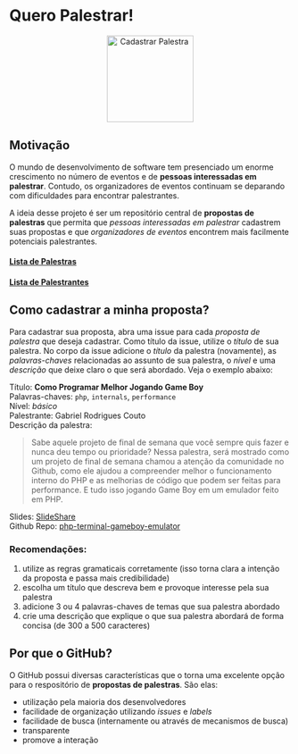 # Quero Palestrar!

<p align="center">
  <a href="https://github.com/PHPSP/quero-palestrar/issues?q=is%3Aopen+is%3Aissue+sort%3Aupdated-desc"><img src="https://user-images.githubusercontent.com/753958/30899543-a66b849c-a336-11e7-9d78-c46852086841.png" alt="Cadastrar Palestra" width="155" /></a>
</p>

<p>

</p>




## Motivação

O mundo de desenvolvimento de software tem presenciado um enorme crescimento no número de eventos e de **pessoas interessadas em palestrar**. Contudo, os organizadores de eventos continuam se deparando com dificuldades para encontrar palestrantes.

A ideia desse projeto é ser um repositório central de **propostas de palestras** que permita que *pessoas interessadas em palestrar* cadastrem suas propostas e que *organizadores de eventos* encontrem mais facilmente potenciais palestrantes.

#### [Lista de Palestras](https://github.com/PHPSP/quero-palestrar/issues?q=is%3Aissue+is%3Aopen+label%3APalestra)

#### [Lista de Palestrantes](https://github.com/PHPSP/quero-palestrar/issues?q=is%3Aopen+is%3Aissue+label%3APalestrante)

## Como cadastrar a minha proposta?

Para cadastrar sua proposta, abra uma issue para cada *proposta de palestra* que deseja cadastrar.
Como título da issue, utilize o *título* de sua palestra. No corpo da issue adicione o *título* da palestra (novamente), as *palavras-chaves* relacionadas ao assunto de sua palestra, o *nível* e uma *descrição* que deixe claro o que será abordado. Veja o exemplo abaixo:

Título: **Como Programar Melhor Jogando Game Boy**  
Palavras-chaves: `php`, `internals`, `performance`  
Nível: *básico*  
Palestrante: Gabriel Rodrigues Couto  
Descrição da palestra:  
> Sabe aquele projeto de final de semana que você sempre quis fazer e nunca deu tempo ou prioridade? Nessa palestra, será mostrado como um projeto de final de semana chamou a atenção da comunidade no Github, como ele ajudou a compreender melhor o funcionamento interno do PHP e as melhorias de código que podem ser feitas para performance. E tudo isso jogando Game Boy em um emulador feito em PHP.

Slides: [SlideShare](https://pt.slideshare.net/gabrielrcouto/como-programar-melhor-jogando-game-boy)  
Github Repo: [php-terminal-gameboy-emulator](https://github.com/gabrielrcouto/php-terminal-gameboy-emulator)  

### Recomendações:

1. utilize as regras gramaticais corretamente (isso torna clara a intenção da proposta e passa mais credibilidade)
2. escolha um título que descreva bem e provoque interesse pela sua palestra
3. adicione 3 ou 4 palavras-chaves de temas que sua palestra abordado
4. crie uma descrição que explique o que sua palestra abordará de forma concisa (de 300 a 500 caracteres)

## Por que o GitHub?

O GitHub possui diversas características que o torna uma excelente opção para o respositório de **propostas de palestras**. São elas:

* utilização pela maioria dos desenvolvedores
* facilidade de organização utilizando *issues* e *labels*
* facilidade de busca (internamente ou através de mecanismos de busca)
* transparente
* promove a interação
